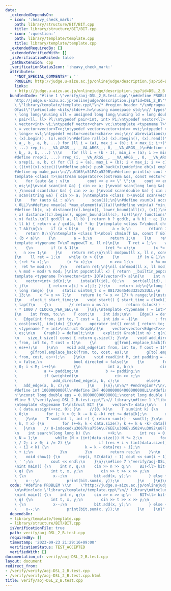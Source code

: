 ```yaml
---
data:
  _extendedDependsOn:
  - icon: ':heavy_check_mark:'
    path: library/structure/BIT/BIT.cpp
    title: library/structure/BIT/BIT.cpp
  - icon: ':question:'
    path: library/template/template.cpp
    title: library/template/template.cpp
  _extendedRequiredBy: []
  _extendedVerifiedWith: []
  _isVerificationFailed: false
  _pathExtension: cpp
  _verificationStatusIcon: ':heavy_check_mark:'
  attributes:
    '*NOT_SPECIAL_COMMENTS*': ''
    PROBLEM: http://judge.u-aizu.ac.jp/onlinejudge/description.jsp?id=DSL_2_B
    links:
    - http://judge.u-aizu.ac.jp/onlinejudge/description.jsp?id=DSL_2_B
  bundledCode: "#line 1 \"verify/aoj-DSL_2_B.test.cpp\"\n#define PROBLEM \\\n    \"\
    http://judge.u-aizu.ac.jp/onlinejudge/description.jsp?id=DSL_2_B\"\n\n#line 2\
    \ \"library/template/template.cpp\"\n/* #region header */\n#pragma GCC optimize(\"\
    Ofast\")\n#include <bits/stdc++.h>\nusing namespace std;\n// types\nusing ll =\
    \ long long;\nusing ull = unsigned long long;\nusing ld = long double;\ntypedef\
    \ pair<ll, ll> Pl;\ntypedef pair<int, int> Pi;\ntypedef vector<ll> vl;\ntypedef\
    \ vector<int> vi;\ntypedef vector<char> vc;\ntemplate <typename T>\nusing mat\
    \ = vector<vector<T>>;\ntypedef vector<vector<int>> vvi;\ntypedef vector<vector<long\
    \ long>> vvl;\ntypedef vector<vector<char>> vvc;\n// abreviations\n#define all(x)\
    \ (x).begin(), (x).end()\n#define rall(x) (x).rbegin(), (x).rend()\n#define rep_(i,\
    \ a_, b_, a, b, ...) for (ll i = (a), max_i = (b); i < max_i; i++)\n#define rep(i,\
    \ ...) rep_(i, __VA_ARGS__, __VA_ARGS__, 0, __VA_ARGS__)\n#define rrep_(i, a_,\
    \ b_, a, b, ...) \\\n    for (ll i = (b - 1), min_i = (a); i >= min_i; i--)\n\
    #define rrep(i, ...) rrep_(i, __VA_ARGS__, __VA_ARGS__, 0, __VA_ARGS__)\n#define\
    \ srep(i, a, b, c) for (ll i = (a), max_i = (b); i < max_i; i += c)\n#define SZ(x)\
    \ ((int)(x).size())\n#define pb(x) push_back(x)\n#define eb(x) emplace_back(x)\n\
    #define mp make_pair\n//\u5165\u51FA\u529B\n#define print(x) cout << x << endl\n\
    template <class T>\nostream &operator<<(ostream &os, const vector<T> &v)\n{\n\
    \    for (auto &e : v)\n        cout << e << \" \";\n    cout << endl;\n    return\
    \ os;\n}\nvoid scan(int &a) { cin >> a; }\nvoid scan(long long &a) { cin >> a;\
    \ }\nvoid scan(char &a) { cin >> a; }\nvoid scan(double &a) { cin >> a; }\nvoid\
    \ scan(string &a) { cin >> a; }\ntemplate <class T>\nvoid scan(vector<T> &a)\n\
    {\n    for (auto &i : a)\n        scan(i);\n}\n#define vsum(x) accumulate(all(x),\
    \ 0LL)\n#define vmax(a) *max_element(all(a))\n#define vmin(a) *min_element(all(a))\n\
    #define lb(c, x) distance((c).begin(), lower_bound(all(c), (x)))\n#define ub(c,\
    \ x) distance((c).begin(), upper_bound(all(c), (x)))\n// functions\n// gcd(0,\
    \ x) fails.\nll gcd(ll a, ll b) { return b ? gcd(b, a % b) : a; }\nll lcm(ll a,\
    \ ll b) { return a / gcd(a, b) * b; }\ntemplate <class T>\nbool chmax(T &a, const\
    \ T &b)\n{\n    if (a < b)\n    {\n        a = b;\n        return 1;\n    }\n\
    \    return 0;\n}\ntemplate <class T>\nbool chmin(T &a, const T &b)\n{\n    if\
    \ (b < a)\n    {\n        a = b;\n        return 1;\n    }\n    return 0;\n}\n\
    template <typename T>\nT mypow(T x, ll n)\n{\n    T ret = 1;\n    while (n > 0)\n\
    \    {\n        if (n & 1)\n            (ret *= x);\n        (x *= x);\n     \
    \   n >>= 1;\n    }\n    return ret;\n}\nll modpow(ll x, ll n, const ll mod)\n\
    {\n    ll ret = 1;\n    while (n > 0)\n    {\n        if (n & 1)\n           \
    \ (ret *= x);\n        (x *= x);\n        n >>= 1;\n        x %= mod;\n      \
    \  ret %= mod;\n    }\n    return ret;\n}\nll safemod(ll x, ll mod) { return (x\
    \ % mod + mod) % mod; }\nint popcnt(ull x) { return __builtin_popcountll(x); }\n\
    template <typename T>\nvector<int> IOTA(vector<T> a)\n{\n    int n = a.size();\n\
    \    vector<int> id(n);\n    iota(all(id), 0);\n    sort(all(id), [&](int i, int\
    \ j)\n         { return a[i] < a[j]; });\n    return id;\n}\nlong long xor64(long\
    \ long range) {\n    static uint64_t x = 88172645463325252ULL;\n    x ^= x <<\
    \ 13;\n    x ^= x >> 7;\n    return (x ^= x << 17) % range;\n}\nstruct Timer\n\
    {\n    clock_t start_time;\n    void start() { start_time = clock(); }\n    int\
    \ lap()\n    {\n        // return x ms.\n        return (clock() - start_time)\
    \ * 1000 / CLOCKS_PER_SEC;\n    }\n};\ntemplate <typename T = int>\nstruct Edge\n\
    {\n    int from, to;\n    T cost;\n    int idx;\n\n    Edge() = default;\n\n \
    \   Edge(int from, int to, T cost = 1, int idx = -1)\n        : from(from), to(to),\
    \ cost(cost), idx(idx) {}\n\n    operator int() const { return to; }\n};\n\ntemplate\
    \ <typename T = int>\nstruct Graph\n{\n    vector<vector<Edge<T>>> g;\n    int\
    \ es;\n\n    Graph() = default;\n\n    explicit Graph(int n) : g(n), es(0) {}\n\
    \n    size_t size() const { return g.size(); }\n\n    void add_directed_edge(int\
    \ from, int to, T cost = 1)\n    {\n        g[from].emplace_back(from, to, cost,\
    \ es++);\n    }\n\n    void add_edge(int from, int to, T cost = 1)\n    {\n  \
    \      g[from].emplace_back(from, to, cost, es);\n        g[to].emplace_back(to,\
    \ from, cost, es++);\n    }\n\n    void read(int M, int padding = -1, bool weighted\
    \ = false,\n              bool directed = false)\n    {\n        for (int i =\
    \ 0; i < M; i++)\n        {\n            int a, b;\n            cin >> a >> b;\n\
    \            a += padding;\n            b += padding;\n            T c = T(1);\n\
    \            if (weighted)\n                cin >> c;\n            if (directed)\n\
    \                add_directed_edge(a, b, c);\n            else\n             \
    \   add_edge(a, b, c);\n        }\n    }\n};\n\n/* #endregion*/\n// constant\n\
    #define inf 1000000000ll\n#define INF 4000000004000000000LL\n#define endl '\\\
    n'\nconst long double eps = 0.000000000000001;\nconst long double PI = 3.141592653589793;\n\
    #line 5 \"verify/aoj-DSL_2_B.test.cpp\"\n// library\n#line 1 \"library/structure/BIT/BIT.cpp\"\
    \ntemplate <typename T>\nstruct BIT {\n    vector<T> data;\n\n    BIT(int sz)\
    \ { data.assign(++sz, 0); }\n    //[0, k)\n    T sum(int k) {\n        T ret =\
    \ 0;\n        for (; k > 0; k -= k & -k) ret += data[k];\n        return (ret);\n\
    \    }\n\n    T sum(int l, int r) { return sum(r) - sum(l); }\n\n    void add(int\
    \ k, T x) {\n        for (++k; k < data.size(); k += k & -k) data[k] += x;\n \
    \   }\n\n    // 0-indexed\u3067k\u756A\u76EE\u306E\u5024\u3092\u8FD4\u3059\u3002\
    \n    int search(long long k) {\n        ++k;\n        int res = 0;\n        int\
    \ N = 1;\n        while (N < (int)data.size()) N *= 2;\n        for (int i = N\
    \ / 2; i > 0; i /= 2) {\n            if (res + i < (int)data.size() && data[res\
    \ + i] < k) {\n                k = k - data[res + i];\n                res = res\
    \ + i;\n            }\n        }\n        return res;\n    }\n\n    // for debug\n\
    \    void show() {\n        rep(i, SZ(data) - 1) cout << sum(i + 1) - sum(i) <<\
    \ ' ';\n        cout << endl;\n    }\n};\n#line 7 \"verify/aoj-DSL_2_B.test.cpp\"\
    \nint main() {\n    int n, q;\n    cin >> n >> q;\n    BIT<ll> bit(n);\n    rep(i,\
    \ q) {\n        int t, x, y;\n        cin >> t >> x >> y;\n        if (t == 0)\
    \ {\n            x--;\n            bit.add(x, y);\n        } else {\n        \
    \    x--;\n            print(bit.sum(x, y));\n        }\n    }\n}\n"
  code: "#define PROBLEM \\\n    \"http://judge.u-aizu.ac.jp/onlinejudge/description.jsp?id=DSL_2_B\"\
    \n\n#include \"library/template/template.cpp\"\n// library\n#include \"library/structure/BIT/BIT.cpp\"\
    \nint main() {\n    int n, q;\n    cin >> n >> q;\n    BIT<ll> bit(n);\n    rep(i,\
    \ q) {\n        int t, x, y;\n        cin >> t >> x >> y;\n        if (t == 0)\
    \ {\n            x--;\n            bit.add(x, y);\n        } else {\n        \
    \    x--;\n            print(bit.sum(x, y));\n        }\n    }\n}"
  dependsOn:
  - library/template/template.cpp
  - library/structure/BIT/BIT.cpp
  isVerificationFile: true
  path: verify/aoj-DSL_2_B.test.cpp
  requiredBy: []
  timestamp: '2023-09-23 21:29:16+09:00'
  verificationStatus: TEST_ACCEPTED
  verifiedWith: []
documentation_of: verify/aoj-DSL_2_B.test.cpp
layout: document
redirect_from:
- /verify/verify/aoj-DSL_2_B.test.cpp
- /verify/verify/aoj-DSL_2_B.test.cpp.html
title: verify/aoj-DSL_2_B.test.cpp
---
```

